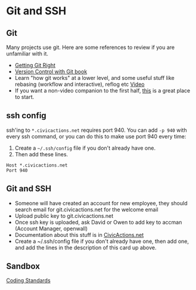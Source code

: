 # Git and SSH

## Git

Many projects use git. Here are some references to review if you are unfamiliar with it.

* [Getting Git Right](https://www.atlassian.com/git/)
* [Version Control with Git book]( http://www.amazon.com/Version-Control-Git-collaborative-development/dp/1449316387)
* Learn "how git works" at a lower level, and some useful stuff like rebasing (workflow and interactive), reflog etc [Video](https://www.youtube.com/watch?v=MYP56QJpDr4)
* If you want a non-video companion to the first half, [this](http://git-scm.com/book/en/v2/Git-Internals-Git-Objects) is a great place to start.

## ssh config

ssh'ing to `*.civicactions.net` requires port 940. You can add `-p 940` with every ssh command, or you can do this to make use port 940 every time:

1. Create a `~/.ssh/config` file if you don't already have one.
2. Then add these lines.
```
Host *.civicactions.net
Port 940
```

## Git and SSH

* Someone will have created an account for new employee, they should search email for git.civicactions.net for the welcome email
* Upload public key to git.civicactions.net
* Once ssh key is uploaded, ask David or Owen to add key to accman (Account Manager, openwall)
* Documentation about this stuff is in [CivicActions.net](http://civicactions.net/content/howto-use-ssh-and-publicprivate-keys-log-vhosts)
* Create a ~/.ssh/config file if you don't already have one, then add one, and add the lines in the description of this card up above.

## Sandbox

[Coding Standards](http://civicactions.net/content/coding-standards)
